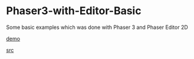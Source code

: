 # Phaser3-with-Editor-Basic
Some basic examples which was done with Phaser 3 and Phaser Editor 2D

[demo](http://cestaslunce.cz/testy/Phaser3-with-Editor-Basic)

[src](https://github.com/MerlinEl/Phaser3-with-Editor-Basic)
